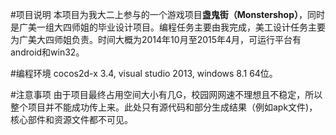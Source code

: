#项目说明
本项目为我大二上参与的一个游戏项目**盏鬼街（Monstershop）**，同时是广美一组大四师姐的毕业设计项目。编程任务主要由我完成，美工设计任务主要为广美大四师姐负责。时间大概为2014年10月至2015年4月，可运行平台有android和win32。

#编程环境
cocos2d-x 3.4, visual studio 2013, windows 8.1 64位。

#注意事项
由于项目最终占用空间大小有几G，校园网网速不理想且不稳定，所以整个项目并不能成功传上来。此处只有源代码和部分生成结果（例如apk文件)，核心部件和资源文件都不可见。
